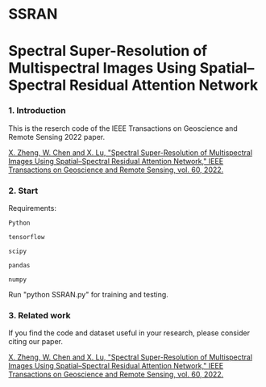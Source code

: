 # SSRAN

# Spectral Super-Resolution of Multispectral Images Using Spatial–Spectral Residual Attention Network


### 1. Introduction

This is the reserch code of the IEEE Transactions on Geoscience and Remote Sensing 2022 paper.

[X. Zheng, W. Chen and X. Lu, "Spectral Super-Resolution of Multispectral Images Using Spatial–Spectral Residual Attention Network," IEEE Transactions on Geoscience and Remote Sensing, vol. 60, 2022.](https://ieeexplore.ieee.org/document/9519844)

### 2. Start


Requirements:
             
	Python
	
	tensorflow
	
	scipy
	
	pandas
	
	numpy

Run "python SSRAN.py" for training and testing.

### 3. Related work

If you find the code and dataset useful in your research, please consider citing our paper.


[X. Zheng, W. Chen and X. Lu, "Spectral Super-Resolution of Multispectral Images Using Spatial–Spectral Residual Attention Network," IEEE Transactions on Geoscience and Remote Sensing, vol. 60, 2022.](https://ieeexplore.ieee.org/document/9519844)

